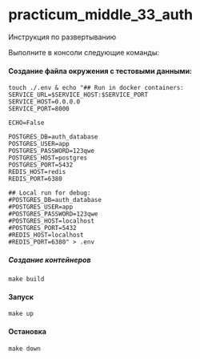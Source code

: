 # practicum_middle_33_auth

Инструкция по развертыванию

Выполните в консоли следующие команды:

#### Создание файла окружения с тестовыми данными:

```
touch ./.env & echo "## Run in docker containers:
SERVICE_URL=$SERVICE_HOST:$SERVICE_PORT
SERVICE_HOST=0.0.0.0
SERVICE_PORT=8000

ECHO=False

POSTGRES_DB=auth_database
POSTGRES_USER=app
POSTGRES_PASSWORD=123qwe
POSTGRES_HOST=postgres
POSTGRES_PORT=5432
REDIS_HOST=redis
REDIS_PORT=6380

## Local run for debug:
#POSTGRES_DB=auth_database
#POSTGRES_USER=app
#POSTGRES_PASSWORD=123qwe
#POSTGRES_HOST=localhost
#POSTGRES_PORT=5432
#REDIS_HOST=localhost
#REDIS_PORT=6380" > .env
```


##### Создание контейнеров

```shell script
make build
```

#### Запуск

```shell script
make up
```
#### Остановка

```shell script
make down
```



